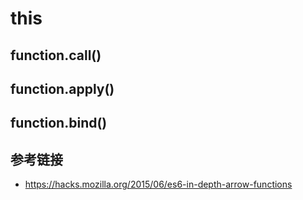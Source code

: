 # this

## function.call()


## function.apply()


## function.bind()

## 参考链接
* https://hacks.mozilla.org/2015/06/es6-in-depth-arrow-functions
